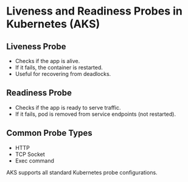 # Liveness and Readiness Probes in Kubernetes (AKS)

## Liveness Probe
- Checks if the app is alive.
- If it fails, the container is restarted.
- Useful for recovering from deadlocks.

## Readiness Probe
- Checks if the app is ready to serve traffic.
- If it fails, pod is removed from service endpoints (not restarted).

## Common Probe Types
- HTTP
- TCP Socket
- Exec command

AKS supports all standard Kubernetes probe configurations.
